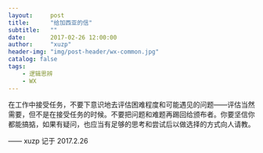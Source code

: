 ```yaml
---
layout:     post
title:      "给加西亚的信"
subtitle:   ""
date:       2017-02-26 12:00:00
author:     "xuzp"
header-img: "img/post-header/wx-common.jpg"
catalog: false
tags:
    - 逻辑思辨
    - WX
---
```


在工作中接受任务，不要下意识地去评估困难程度和可能遇见的问题——评估当然需要，但不是在接受任务的时候。不要把问题和难题再踢回给颁布者。你要坚信你都能搞掂，如果有疑问，也应当有足够的思考和尝试后以做选择的方式向人请教。

—— xuzp 记于 2017.2.26
